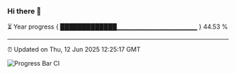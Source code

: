 ### Hi there 👋

⏳ Year progress { █████████████▁▁▁▁▁▁▁▁▁▁▁▁▁▁▁▁▁ } 44.53 %

---

⏰ Updated on Thu, 12 Jun 2025 12:25:17 GMT

![Progress Bar CI](https://github.com/code-lakshay/GitHub-Actions-Demo/workflows/Progress%20Bar%20CI/badge.svg)
